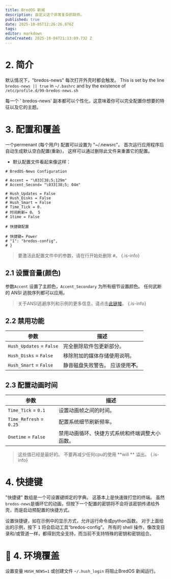```yaml
---
title: BredOS 新闻
description: 自定义这个非常复杂的软件。
published: true
date: 2025-10-05T12:26:26.876Z
tags:
editor: markdown
dateCreated: 2025-10-04T21:13:09.732 Z
---
```


# 2. 简介

默认情况下，"bredos-news" 每次打开外壳时都会触发。 This is set by the line `bredos-news || true` in `~/.bashrc` and by the existence of `/etc/profile.d/99-bredos-news.sh`

每一个 ' bredos-news' 副本都可以个性化，这意味着你可以完全配置你想要的特征以及它的主题。

# 3. 配置和覆盖

一个permenant (每个用户) 配置可以设置为 "~/.newsrc"。 首次运行应用程序后自动生成默认空白配置(重新)， 这样可以通过删除此文件来重置它的配置。

- 默认配置文件看起来像这样：

```
# BredOS-News Configuration

# Accent = "\033[38;5;129m"
# Accent_Second= "\033[38;5; 04m"

# Hush_Updates = False
# Hush_Disks = False
# Hush_Smart = False
# Time_Tick = 0.
# 时间刷新= 0。 5
# 1time = False

# 快捷键配置

# 快捷键= Power
# "1": "bredos-config",
# }
```

> 要激活此配置文件中的参数，请在行开始处删除 <kbd>#</kbd>。
> {.is-info}

## 2.1 设置音量(颜色)

参数`Accent` 设置了主颜色，`Accent_Secondary` 为所有细节设置颜色。 任何武断的 ANSI 逃脱序列都可以应用。

> 关于ANSI逃避序列和示例的更多信息，请点击[此链接](https://gist.github.com/fnky/458719343aabd01cfb17a3a4f7296797)。
> {.is-info}

## 2.2 禁用功能

| 参数                       | 描述                   |
| ------------------------ | -------------------- |
| `Hush_Updates` = `False` | 完全删除软件包更新部分。         |
| `Hush_Disks` = `False`   | 移除附加的媒体存储使用说明。       |
| `Hush_Smart` = `False`   | 静音磁盘失败警告。 应该使用**不**。 |

## 2.3 配置动画时间

| 参数                      | 描述                      |
| ----------------------- | ----------------------- |
| `Time_Tick` = `0.1`     | 设置动画帧之间的时间。             |
| `Time_Refresh` = `0.25` | 配置系统细节刷新频率。             |
| `Onetime` = `False`     | 禁用动画循环、快捷方式系统和终端调整大小函数。 |

> 这些值已经是最好的。 不要再减少任何cpu的使用 \*\*will \*\* 溢出。
> {.is-info}

# 4. 快捷键

"快捷键" 数组是一个可设置键绑定的字典。 这基本上是快速拨打您的终端。 虽然`bredos-news`是循环它的动画，但按下一个配置的密钥将不会将该密钥传递给外壳，而是启动预配置的快捷方式。

设置快捷键，如在示例中的显示方式，允许运行命令或python函数。 对于上面给出的示例，按下 <kbd>1</kbd> 将会启动工具“bredos-config”。 所有的 shell 操作，像改变目录和/或管道一样，都得到完全支持，而当前不支持特殊的密钥和密钥组合。

# 🚀 4. 环境覆盖

设置变量 `HUSH_NEWS=1` 或创建文件 `~/.hush_login` 将阻止BredOS 新闻运行。
